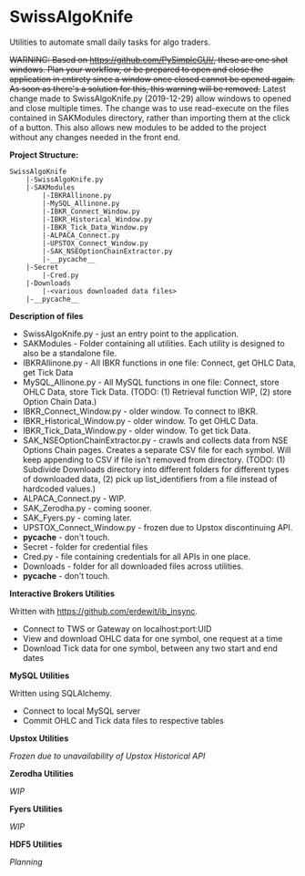 # SwissAlgoKnife
Utilities to automate small daily tasks for algo traders.

~~WARNING: Based on https://github.com/PySimpleGUI/, these are one shot windows. Plan your workflow, or be prepared to open and close the application in entirety since a window once closed cannot be opened again. As soon as there's a solution for this, this warning will be removed.~~ Latest change made to SwissAlgoKnife.py (2019-12-29) allow windows to opened and close multiple times. The change was to use read-execute on the files contained in SAKModules directory, rather than importing them at the click of a button. This also allows new modules to be added to the project without any changes needed in the front end.

**Project Structure:**

    SwissAlgoKnife
        |-SwissAlgoKnife.py
        |-SAKModules
            |-IBKRAllinone.py
            |-MySQL_Allinone.py
            |-IBKR_Connect_Window.py
            |-IBKR_Historical_Window.py
            |-IBKR_Tick_Data_Window.py
            |-ALPACA_Connect.py
            |-UPSTOX_Connect_Window.py
            |-SAK_NSEOptionChainExtractor.py
            |-__pycache__
        |-Secret
            |-Cred.py
        |-Downloads
            |-<various downloaded data files>
        |-__pycache__

**Description of files**

- SwissAlgoKnife.py - just an entry point to the application.
- SAKModules - Folder containing all utilities. Each utility is designed to also be a standalone file.
- IBKRAllinone.py - All IBKR functions in one file: Connect, get OHLC Data, get Tick Data
- MySQL_Allinone.py - All MySQL functions in one file: Connect, store OHLC Data, store Tick Data. (TODO: (1) Retrieval function WIP, (2) store Option Chain Data.)
- IBKR_Connect_Window.py - older window. To connect to IBKR.
- IBKR_Historical_Window.py - older window. To get OHLC Data.
- IBKR_Tick_Data_Window.py - older window. To get tick Data.
- SAK_NSEOptionChainExtractor.py - crawls and collects data from NSE Options Chain pages. Creates a separate CSV file for each symbol. Will keep appending to CSV if file isn't removed from directory. (TODO: (1) Subdivide Downloads directory into different folders for different types of downloaded data, (2) pick up list_identifiers from a file instead of hardcoded values.)
- ALPACA_Connect.py - WIP.
- SAK_Zerodha.py - coming sooner.
- SAK_Fyers.py - coming later.
- UPSTOX_Connect_Window.py - frozen due to Upstox discontinuing API.
- __pycache__ - don't touch.
- Secret - folder for credential files
- Cred.py - file containing credentials for all APIs in one place.
- Downloads - folder for all downloaded files across utilities.
- __pycache__ - don't touch.

**Interactive Brokers Utilities**

Written with https://github.com/erdewit/ib_insync.

- Connect to TWS or Gateway on localhost:port:UID
- View and download OHLC data for one symbol, one request at a time
- Download Tick data for one symbol, between any two start and end dates

**MySQL Utilities**

Written using SQLAlchemy.

- Connect to local MySQL server
- Commit OHLC and Tick data files to respective tables

**Upstox Utilities**

_Frozen due to unavailability of Upstox Historical API_

**Zerodha Utilities**

_WIP_

**Fyers Utilities**

_WIP_

**HDF5 Utilities**

_Planning_
